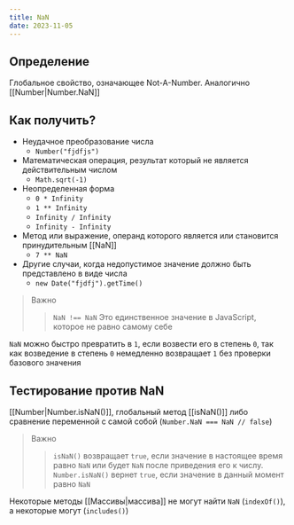 ```yaml
---
title: NaN
date: 2023-11-05
---
```

## Определение
Глобальное свойство, означающее Not-A-Number. Аналогично [[Number|Number.NaN]]

## Как получить?
- Неудачное преобразование числа
	- `Number("fjdfjs")`
- Математическая операция, результат который не является действительным числом 
	- `Math.sqrt(-1)`
- Неопределенная форма
	- `0 * Infinity`
	- `1 ** Infinity`
	- `Infinity / Infinity`
	- `Infinity - Infinity`
- Метод или выражение, операнд которого является или становится принудительным [[NaN]]
	- `7 ** NaN`
- Другие случаи, когда недопустимое значение должно быть представлено в виде числа
	- `new Date("fjdfj").getTime()`

> Важно
> > `NaN !== NaN`
> > Это единственное значение в JavaScript, которое не равно самому себе

`NaN` можно быстро превратить в `1`, если возвести его в степень `0`, так как возведение в степень `0` немедленно возвращает `1` без проверки базового значения
## Тестирование против NaN
[[Number|Number.isNaN()]], глобальный метод [[isNaN()]] либо сравнение переменной с самой собой (`Number.NaN === NaN // false`)

> Важно
> > `isNaN()` возвращает `true`, если значение в настоящее время равно `NaN` или будет `NaN` после приведения его к числу. 
> > `Number.isNaN()` вернет `true`, если значение в данный момент равно `NaN`

Некоторые методы [[Массивы|массива]] не могут найти `NaN` (`indexOf()`), а некоторые могут (`includes()`)


